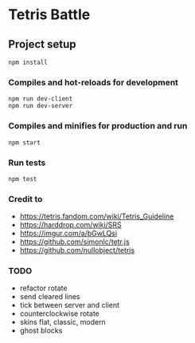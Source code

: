 # Tetris Battle

## Project setup
```
npm install
```

### Compiles and hot-reloads for development
```
npm run dev-client
npm run dev-server
```

### Compiles and minifies for production and run
```
npm start
```

### Run tests
```
npm test
```

### Credit to
- https://tetris.fandom.com/wiki/Tetris_Guideline
- https://harddrop.com/wiki/SRS
- https://imgur.com/a/bGwLQsi
- https://github.com/simonlc/tetr.js
- https://github.com/nullobject/tetris

### TODO
- refactor rotate
- send cleared lines
- tick between server and client
- counterclockwise rotate
- skins flat, classic, modern
- ghost blocks